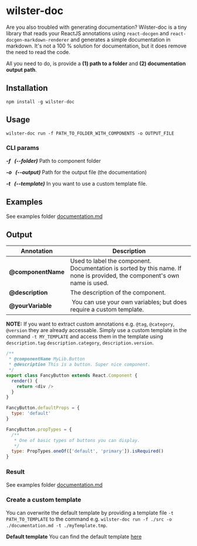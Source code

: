wilster-doc
=========

Are you also troubled with generating documentation? Wilster-doc is a tiny library that reads your ReactJS annotations using `react-docgen` and `react-docgen-markdown-renderer` and generates a simple documentation in markdown. It's not a 100 % solution for documentation, but it does remove the need to read the code.

All you need to do, is provide a **(1) path to a folder** and **(2) documentation output path**.

## Installation

`npm install -g wilster-doc`

## Usage

`wilster-doc run -f PATH_TO_FOLDER_WITH_COMPONENTS -o OUTPUT_FILE`

### CLI params

***-f&nbsp;&nbsp;&nbsp;(--folder)***
Path to component folder

***-o&nbsp;&nbsp;&nbsp;(--output)***
Path for the output file (the documentation)

***-t&nbsp;&nbsp;&nbsp;(--template)***
In you want to use a custom template file.

## Examples
See examples folder [documentation.md](https://github.com/LaustAxelsen/wilster-doc/blob/master/examples/documentation.md)

## Output

Annotation | Description
---- | --------
**@componentName** | Used to label the component. Documentation is sorted by this name. If none is provided, the component's own name is used.
**@description** | The description of the component.
**@yourVariable** | You can use your own variables; but does require a custom template.


**NOTE:** If you want to extract custom annotations e.g. `@tag`, `@category`, `@version` they are already accessable. Simply use a custom template in the command `-t MY_TEMPLATE` and access them in the template using `description.tag`  `description.category`,   `description.version`.

```javascript
/**
 * @componentName MyLib.Button
 * @description This is a button. Super nice component.
 */
export class FancyButton extends React.Component {
  render() {
    return <div />
  }
}

FancyButton.defaultProps = {
  type: 'default'
}

FancyButton.propTypes = {
  /**
   * One of basic types of buttons you can display.
   */
  type: PropTypes.oneOf(['default', 'primary']).isRequired()
}
```

### Result
See examples folder [documentation.md](https://github.com/LaustAxelsen/wilster-doc/blob/master/examples/documentation.md)

### Create a custom template
You can overwrite the default template by providing a template file `-t PATH_TO_TEMPLATE` to the command e.g. `wilster-doc run -f ./src -o ./documentation.md -t ./myTemplate.tmp`.

**Default template**
You can find the default template [here](https://github.com/LaustAxelsen/wilster-doc/blob/master/defaultTemplate.tpl)
